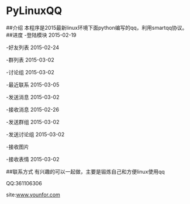 # PyLinuxQQ
##介绍
本程序是2015最新linux环境下面python编写的qq，利用smartqq协议。
##进度
-登陆模块 2015-02-19

-好友列表 2015-02-24

-群列表 2015-03-02

-讨论组 2015-03-02

-最近联系 2015-03-05

-发送消息 2015-03-02

-接收消息 2015-02-26

-发送群组 2015-03-02

-发送讨论组 2015-03-02

-接收图片

-接收表情 2015-03-02


##联系方式
有兴趣的可以一起做，主要是锻炼自己和方便linux使用qq

QQ:361106306

site:www.younfor.com
